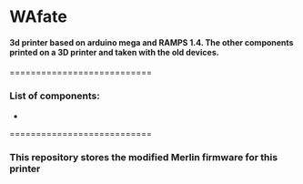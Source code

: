 # WAfate
<h4> 3d printer based on arduino mega and RAMPS 1.4. The other components printed on a 3D printer and taken with the old devices.</h4>
===========================

### List of components:
* 
===========================
### This repository stores the modified Merlin firmware for this printer
